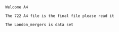 ```
Welcome A4
```
```
The 722 A4 file is the final file please read it
```
```
The London_mergers is data set
```
